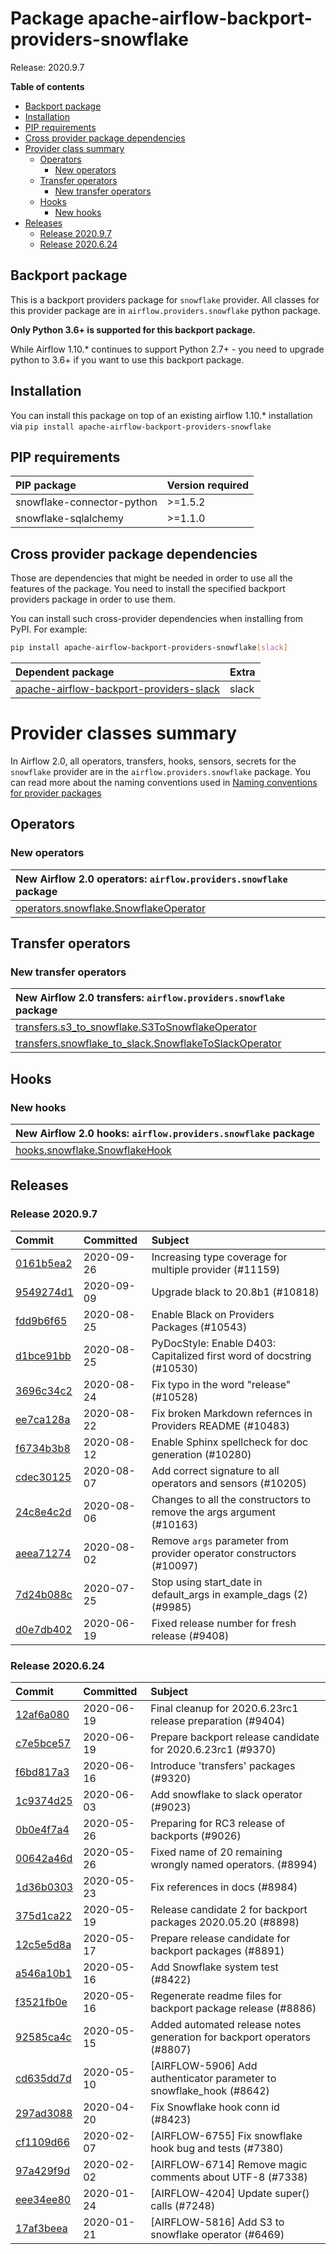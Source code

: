 <!--
 Licensed to the Apache Software Foundation (ASF) under one
 or more contributor license agreements.  See the NOTICE file
 distributed with this work for additional information
 regarding copyright ownership.  The ASF licenses this file
 to you under the Apache License, Version 2.0 (the
 "License"); you may not use this file except in compliance
 with the License.  You may obtain a copy of the License at

   http://www.apache.org/licenses/LICENSE-2.0

 Unless required by applicable law or agreed to in writing,
 software distributed under the License is distributed on an
 "AS IS" BASIS, WITHOUT WARRANTIES OR CONDITIONS OF ANY
 KIND, either express or implied.  See the License for the
 specific language governing permissions and limitations
 under the License.
 -->


# Package apache-airflow-backport-providers-snowflake

Release: 2020.9.7

**Table of contents**

- [Backport package](#backport-package)
- [Installation](#installation)
- [PIP requirements](#pip-requirements)
- [Cross provider package dependencies](#cross-provider-package-dependencies)
- [Provider class summary](#provider-classes-summary)
    - [Operators](#operators)
        - [New operators](#new-operators)
    - [Transfer operators](#transfers)
        - [New transfer operators](#new-transfers)
    - [Hooks](#hooks)
        - [New hooks](#new-hooks)
- [Releases](#releases)
    - [Release 2020.9.7](#release-202097)
    - [Release 2020.6.24](#release-2020624)

## Backport package

This is a backport providers package for `snowflake` provider. All classes for this provider package
are in `airflow.providers.snowflake` python package.

**Only Python 3.6+ is supported for this backport package.**

While Airflow 1.10.* continues to support Python 2.7+ - you need to upgrade python to 3.6+ if you
want to use this backport package.



## Installation

You can install this package on top of an existing airflow 1.10.* installation via
`pip install apache-airflow-backport-providers-snowflake`

## PIP requirements

| PIP package                | Version required   |
|:---------------------------|:-------------------|
| snowflake-connector-python | &gt;=1.5.2            |
| snowflake-sqlalchemy       | &gt;=1.1.0            |

## Cross provider package dependencies

Those are dependencies that might be needed in order to use all the features of the package.
You need to install the specified backport providers package in order to use them.

You can install such cross-provider dependencies when installing from PyPI. For example:

```bash
pip install apache-airflow-backport-providers-snowflake[slack]
```

| Dependent package                                                                                                | Extra   |
|:-----------------------------------------------------------------------------------------------------------------|:--------|
| [apache-airflow-backport-providers-slack](https://github.com/apache/airflow/tree/master/airflow/providers/slack) | slack   |

# Provider classes summary

In Airflow 2.0, all operators, transfers, hooks, sensors, secrets for the `snowflake` provider
are in the `airflow.providers.snowflake` package. You can read more about the naming conventions used
in [Naming conventions for provider packages](https://github.com/apache/airflow/blob/master/CONTRIBUTING.rst#naming-conventions-for-provider-packages)


## Operators


### New operators

| New Airflow 2.0 operators: `airflow.providers.snowflake` package                                                                          |
|:------------------------------------------------------------------------------------------------------------------------------------------|
| [operators.snowflake.SnowflakeOperator](https://github.com/apache/airflow/blob/master/airflow/providers/snowflake/operators/snowflake.py) |



## Transfer operators


### New transfer operators

| New Airflow 2.0 transfers: `airflow.providers.snowflake` package                                                                                                   |
|:-------------------------------------------------------------------------------------------------------------------------------------------------------------------|
| [transfers.s3_to_snowflake.S3ToSnowflakeOperator](https://github.com/apache/airflow/blob/master/airflow/providers/snowflake/transfers/s3_to_snowflake.py)          |
| [transfers.snowflake_to_slack.SnowflakeToSlackOperator](https://github.com/apache/airflow/blob/master/airflow/providers/snowflake/transfers/snowflake_to_slack.py) |



## Hooks


### New hooks

| New Airflow 2.0 hooks: `airflow.providers.snowflake` package                                                                  |
|:------------------------------------------------------------------------------------------------------------------------------|
| [hooks.snowflake.SnowflakeHook](https://github.com/apache/airflow/blob/master/airflow/providers/snowflake/hooks/snowflake.py) |




## Releases

### Release 2020.9.7

| Commit                                                                                         | Committed   | Subject                                                               |
|:-----------------------------------------------------------------------------------------------|:------------|:----------------------------------------------------------------------|
| [0161b5ea2](https://github.com/apache/airflow/commit/0161b5ea2b805d62a0317e5cab6f797b92c8abf1) | 2020-09-26  | Increasing type coverage for multiple provider (#11159)               |
| [9549274d1](https://github.com/apache/airflow/commit/9549274d110f689a0bd709db829a4d69e274eed9) | 2020-09-09  | Upgrade black to 20.8b1 (#10818)                                      |
| [fdd9b6f65](https://github.com/apache/airflow/commit/fdd9b6f65b608c516b8a062b058972d9a45ec9e3) | 2020-08-25  | Enable Black on Providers Packages (#10543)                           |
| [d1bce91bb](https://github.com/apache/airflow/commit/d1bce91bb21d5a468fa6a0207156c28fe1ca6513) | 2020-08-25  | PyDocStyle: Enable D403: Capitalized first word of docstring (#10530) |
| [3696c34c2](https://github.com/apache/airflow/commit/3696c34c28c6bc7b442deab999d9ecba24ed0e34) | 2020-08-24  | Fix typo in the word &#34;release&#34; (#10528)                               |
| [ee7ca128a](https://github.com/apache/airflow/commit/ee7ca128a17937313566f2badb6cc569c614db94) | 2020-08-22  | Fix broken Markdown refernces in Providers README (#10483)            |
| [f6734b3b8](https://github.com/apache/airflow/commit/f6734b3b850d33d3712763f93c114e80f5af9ffb) | 2020-08-12  | Enable Sphinx spellcheck for doc generation (#10280)                  |
| [cdec30125](https://github.com/apache/airflow/commit/cdec3012542b45d23a05f62d69110944ba542e2a) | 2020-08-07  | Add correct signature to all operators and sensors (#10205)           |
| [24c8e4c2d](https://github.com/apache/airflow/commit/24c8e4c2d6e359ecc2c7d6275dccc68de4a82832) | 2020-08-06  | Changes to all the constructors to remove the args argument (#10163)  |
| [aeea71274](https://github.com/apache/airflow/commit/aeea71274d4527ff2351102e94aa38bda6099e7f) | 2020-08-02  | Remove `args` parameter from provider operator constructors (#10097)  |
| [7d24b088c](https://github.com/apache/airflow/commit/7d24b088cd736cfa18f9214e4c9d6ce2d5865f3d) | 2020-07-25  | Stop using start_date in default_args in example_dags (2) (#9985)     |
| [d0e7db402](https://github.com/apache/airflow/commit/d0e7db4024806af35e3c9a2cae460fdeedd4d2ec) | 2020-06-19  | Fixed release number for fresh release (#9408)                        |


### Release 2020.6.24

| Commit                                                                                         | Committed   | Subject                                                                 |
|:-----------------------------------------------------------------------------------------------|:------------|:------------------------------------------------------------------------|
| [12af6a080](https://github.com/apache/airflow/commit/12af6a08009b8776e00d8a0aab92363eb8c4e8b1) | 2020-06-19  | Final cleanup for 2020.6.23rc1 release preparation (#9404)              |
| [c7e5bce57](https://github.com/apache/airflow/commit/c7e5bce57fe7f51cefce4f8a41ce408ac5675d13) | 2020-06-19  | Prepare backport release candidate for 2020.6.23rc1 (#9370)             |
| [f6bd817a3](https://github.com/apache/airflow/commit/f6bd817a3aac0a16430fc2e3d59c1f17a69a15ac) | 2020-06-16  | Introduce &#39;transfers&#39; packages (#9320)                                  |
| [1c9374d25](https://github.com/apache/airflow/commit/1c9374d2573483dd66f5c35032e24140864e72c0) | 2020-06-03  | Add snowflake to slack operator (#9023)                                 |
| [0b0e4f7a4](https://github.com/apache/airflow/commit/0b0e4f7a4cceff3efe15161fb40b984782760a34) | 2020-05-26  | Preparing for RC3 release of backports (#9026)                           |
| [00642a46d](https://github.com/apache/airflow/commit/00642a46d019870c4decb3d0e47c01d6a25cb88c) | 2020-05-26  | Fixed name of 20 remaining wrongly named operators. (#8994)             |
| [1d36b0303](https://github.com/apache/airflow/commit/1d36b0303b8632fce6de78ca4e782ae26ee06fea) | 2020-05-23  | Fix references in docs (#8984)                                          |
| [375d1ca22](https://github.com/apache/airflow/commit/375d1ca229464617780623c61c6e8a1bf570c87f) | 2020-05-19  | Release candidate 2 for backport packages 2020.05.20 (#8898)            |
| [12c5e5d8a](https://github.com/apache/airflow/commit/12c5e5d8ae25fa633efe63ccf4db389e2b796d79) | 2020-05-17  | Prepare release candidate for backport packages (#8891)                 |
| [a546a10b1](https://github.com/apache/airflow/commit/a546a10b13b1f7a119071d8d2001cb17ccdcbbf7) | 2020-05-16  | Add Snowflake system test (#8422)                                       |
| [f3521fb0e](https://github.com/apache/airflow/commit/f3521fb0e36733d8bd356123e56a453fd37a6dca) | 2020-05-16  | Regenerate readme files for backport package release (#8886)            |
| [92585ca4c](https://github.com/apache/airflow/commit/92585ca4cb375ac879f4ab331b3a063106eb7b92) | 2020-05-15  | Added automated release notes generation for backport operators (#8807) |
| [cd635dd7d](https://github.com/apache/airflow/commit/cd635dd7d57cab2f41efac2d3d94e8f80a6c96d6) | 2020-05-10  | [AIRFLOW-5906] Add authenticator parameter to snowflake_hook (#8642)    |
| [297ad3088](https://github.com/apache/airflow/commit/297ad30885eeb77c062f37df78a78f381e7d140e) | 2020-04-20  | Fix Snowflake hook conn id (#8423)                                      |
| [cf1109d66](https://github.com/apache/airflow/commit/cf1109d661991943bb4861a0468ba4bc8946376d) | 2020-02-07  | [AIRFLOW-6755] Fix snowflake hook bug and tests (#7380)                 |
| [97a429f9d](https://github.com/apache/airflow/commit/97a429f9d0cf740c5698060ad55f11e93cb57b55) | 2020-02-02  | [AIRFLOW-6714] Remove magic comments about UTF-8 (#7338)                |
| [eee34ee80](https://github.com/apache/airflow/commit/eee34ee8080bb7bc81294c3fbd8be93bbf795367) | 2020-01-24  | [AIRFLOW-4204] Update super() calls (#7248)                             |
| [17af3beea](https://github.com/apache/airflow/commit/17af3beea5095d9aec81c06404614ca6d1057a45) | 2020-01-21  | [AIRFLOW-5816] Add S3 to snowflake operator (#6469)                     |
